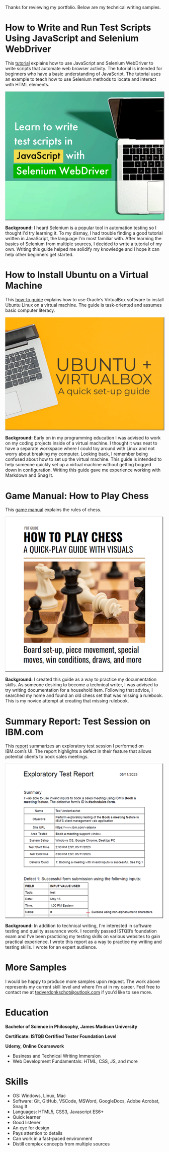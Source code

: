 Thanks for reviewing my portfolio. Below are my technical writing samples.

# How to Write and Run Test Scripts Using JavaScript and Selenium WebDriver

This [tutorial](https://github.com/Ted-V/portfolio/blob/main/resources/Selenium_JS_Tutorial/seleniumtut.md) explains how to use JavaScript and Selenium WebDriver to write scripts that automate web browser activity. The tutorial is intended for beginners who have a basic understanding of JavaScript. The tutorial uses an example to teach how to use Selenium methods to locate and interact with HTML elements.

<a href="https://github.com/Ted-V/portfolio/blob/main/resources/Selenium_JS_Tutorial/seleniumtut.md"><img src="resources/thumbnails/selenium_alt_graphic.png" style="box-shadow: 1px 1px 1px 1px grey;"/></a>

**Background:** I heard Selenium is a popular tool in automation testing so I thought I'd try learning it. To my dismay, I had trouble finding a good tutorial written in JavaScript, the language I'm most familiar with. After learning the basics of Selenium from multiple sources, I decided to write a tutorial of my own. Writing this guide helped me solidify my knowledge and I hope it can help other beginners get started.

# How to Install Ubuntu on a Virtual Machine

This [how-to guide](https://github.com/Ted-V/portfolio/blob/main/resources/Ubuntu%20VM%20Guide/ubuntu_vm_installation_guide.md) explains how to use Oracle’s VirtualBox software to install Ubuntu Linux on a virtual machine. The guide is task-oriented and assumes basic computer literacy.

<a href="https://github.com/Ted-V/portfolio/blob/main/resources/Ubuntu%20VM%20Guide/ubuntu_vm_installation_guide.md"><img src="resources/thumbnails/ubuntu_virtualbox_graphic.png" style="box-shadow: 1px 1px 1px 1px grey;"/></a>

**Background:** Early on in my programming education I was advised to work on my coding projects inside of a virtual machine. I thought it was neat to have a separate workspace where I could toy around with Linux and not worry about breaking my computer. Looking back, I remember being confused about how to set up the virtual machine. This guide is intended to help someone quickly set up a virtual machine without getting bogged down in configuration. Writing this guide gave me experience working with Markdown and Snag It.

# Game Manual: How to Play Chess

This [game manual](resources/chess_manual.pdf) explains the rules of chess.

<a href="resources/chess_manual.pdf"><img src="resources/thumbnails/chess_manual_graphic.png" style="box-shadow: 1px 1px 1px 1px grey;"/></a>

**Background:** I created this guide as a way to practice my documentation skills. As someone desiring to become a technical writer, I was advised to try writing documentation for a household item. Following that advice, I searched my home and found an old chess set that was missing a rulebook. This is my novice attempt at creating that missing rulebook. 

# Summary Report: Test Session on IBM.com

This [report](resources/ibm_exploratory_test_summary.pdf) summarizes an exploratory test session I performed on IBM.com’s UI. The report highlights a defect in their feature that allows potential clients to book sales meetings.

<a href="resources/ibm_exploratory_test_summary.pdf"><img src="resources/thumbnails/test_report_graphic.png" style="box-shadow: 1px 1px 1px 1px grey;"/></a>

**Background:** In addition to technical writing, I'm interested in software testing and quality assurance work. I recently passed ISTQB’s foundation exam and I've been practicing my testing skills on various websites to gain practical experience. I wrote this report as a way to practice my writing and testing skills. I wrote for an expert audience.

# More Samples
I would be happy to produce more samples upon request. The work above represents my current skill level and where I'm at in my career. Feel free to contact me at tedverdonkschot@outlook.com if you'd like to see more.

# Education
**Bachelor of Science in Philosophy, James Madison University**

**Certificate: ISTQB Certified Tester Foundation Level**

**Udemy, Online Coursework** 
- Business and Technical Writing Immersion
- Web Development Fundamentals: HTML, CSS, JS, and more

# Skills
- OS: Windows, Linux, Mac
- Software: Git, GitHub, VSCode, MSWord, GoogleDocs, Adobe Acrobat, Snag It
- Languages: HTML5, CSS3, Javascript ES6+
- Quick learner
- Good listener
- An eye for design
- Pays attention to details
- Can work in a fast-paced environment
- Distill complex concepts from multiple sources
